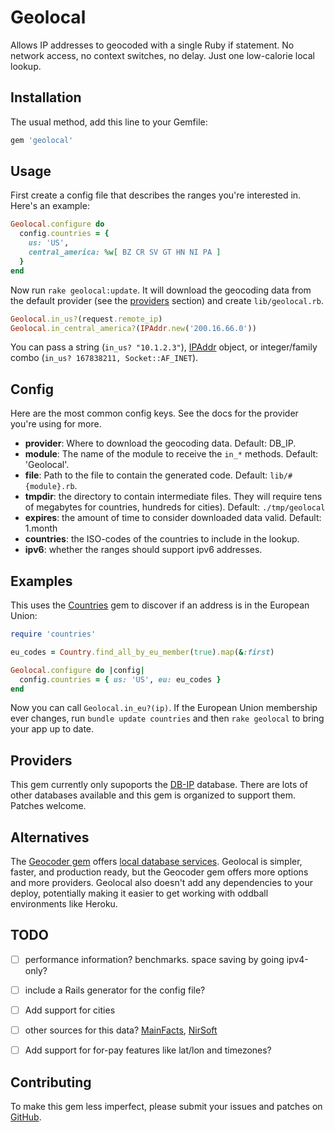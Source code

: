 # Geolocal

Allows IP addresses to geocoded with a single Ruby if statement.
No network access, no context switches, no delay.  Just one low-calorie local lookup.


## Installation

The usual method, add this line to your Gemfile:

```ruby
gem 'geolocal'
```


## Usage

First create a config file that describes the ranges you're interested in.
Here's an example:

```ruby
Geolocal.configure do
  config.countries = {
    us: 'US',
    central_america: %w[ BZ CR SV GT HN NI PA ]
  }
end
```

Now run `rake geolocal:update`.  It will download the geocoding data
from the default provider (see the [providers](#providers) section) and
create `lib/geolocal.rb`.

```ruby
Geolocal.in_us?(request.remote_ip)
Geolocal.in_central_america?(IPAddr.new('200.16.66.0'))
```

You can pass a string (`in_us? "10.1.2.3"`),
[IPAddr](http://www.ruby-doc.org/stdlib-2.2.0/libdoc/ipaddr/rdoc/IPAddr.html) object,
or integer/family combo (`in_us? 167838211, Socket::AF_INET`).

## Config

Here are the most common config keys.  See the docs for the provider
you're using for more.

* **provider**: Where to download the geocoding data.  Default: DB_IP.
* **module**: The name of the module to receive the `in_*` methods.  Default: 'Geolocal'.
* **file**: Path to the file to contain the generated code.  Default: `lib/#{module}.rb`.
* **tmpdir**: the directory to contain intermediate files.  They will require tens of megabytes
  for countries, hundreds for cities).  Default: `./tmp/geolocal`
* **expires**: the amount of time to consider downloaded data valid.  Default: 1.month
* **countries**: the ISO-codes of the countries to include in the lookup.
* **ipv6**: whether the ranges should support ipv6 addresses.


## Examples

This uses the [Countries](https://github.com/hexorx/countries) gem
to discover if an address is in the European Union:

```ruby
require 'countries'

eu_codes = Country.find_all_by_eu_member(true).map(&:first)

Geolocal.configure do |config|
  config.countries = { us: 'US', eu: eu_codes }
end
```

Now you can call `Geolocal.in_eu?(ip)`.  If the European Union membership ever changes,
run `bundle update countries` and then `rake geolocal` to bring your app up to date.

## Providers

This gem currently only supoports the [DB-IP](https://db-ip.com/about/) database.
There are lots of other databases available and this gem is organized to support them.
Patches welcome.


## Alternatives

The [Geocoder gem](https://github.com/alexreisner/geocoder) offers
[local database services](https://github.com/alexreisner/geocoder#ip-address-local-database-services).
Geolocal is simpler, faster, and production ready, but the Geocoder gem offers more options and more providers.
Geolocal also doesn't add any dependencies to your deploy, potentially making it easier to get working with oddball
environments like Heroku.


## TODO

- [ ] performance information?  benchmarks.  space saving by going ipv4-only?
- [ ] include a Rails generator for the config file?
- [ ] Add support for cities
- [ ] other sources for this data? [MainFacts](http://mainfacts.com/ip-address-space-addresses), [NirSoft](http://www.nirsoft.net/countryip/)
- [ ] Add support for for-pay features like lat/lon and timezones?


## Contributing

To make this gem less imperfect, please submit your issues and patches on
[GitHub](https://github.com/bronson/geolocal/).
